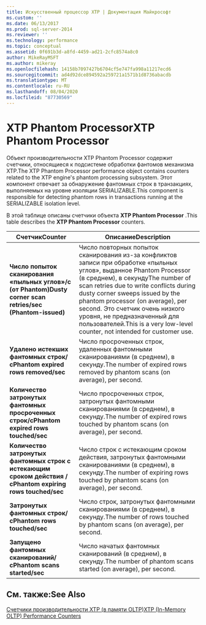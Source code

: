 ```yaml
---
title: Искусственный процессор XTP | Документация Майкрософт
ms.custom: ''
ms.date: 06/13/2017
ms.prod: sql-server-2014
ms.reviewer: ''
ms.technology: performance
ms.topic: conceptual
ms.assetid: 0f691b3d-a8fd-4459-ad21-2cfc8574a8c0
author: MikeRayMSFT
ms.author: mikeray
ms.openlocfilehash: 14158b7097427b6704cf5e747fa998a11217ecd6
ms.sourcegitcommit: ad4d92dce894592a259721a1571b1d8736abacdb
ms.translationtype: MT
ms.contentlocale: ru-RU
ms.lasthandoff: 08/04/2020
ms.locfileid: "87730569"
---
```

# <a name="xtp-phantom-processor"></a><span data-ttu-id="b5b03-102">XTP Phantom Processor</span><span class="sxs-lookup"><span data-stu-id="b5b03-102">XTP Phantom Processor</span></span>
  <span data-ttu-id="b5b03-103">Объект производительности XTP Phantom Processor содержит счетчики, относящиеся к подсистеме обработки фантомов механизма XTP.</span><span class="sxs-lookup"><span data-stu-id="b5b03-103">The XTP Phantom Processor performance object contains counters related to the XTP engine's phantom processing subsystem.</span></span> <span data-ttu-id="b5b03-104">Этот компонент отвечает за обнаружение фантомных строк в транзакциях, выполняемых на уровне изоляции SERIALIZABLE.</span><span class="sxs-lookup"><span data-stu-id="b5b03-104">This component is responsible for detecting phantom rows in transactions running at the SERIALIZABLE isolation level.</span></span>  
  
 <span data-ttu-id="b5b03-105">В этой таблице описаны счетчики объекта **XTP Phantom Processor** .</span><span class="sxs-lookup"><span data-stu-id="b5b03-105">This table describes the **XTP Phantom Processor** counters.</span></span>  
  
|<span data-ttu-id="b5b03-106">Счетчик</span><span class="sxs-lookup"><span data-stu-id="b5b03-106">Counter</span></span>|<span data-ttu-id="b5b03-107">Описание</span><span class="sxs-lookup"><span data-stu-id="b5b03-107">Description</span></span>|  
|-------------|-----------------|  
|<span data-ttu-id="b5b03-108">**Число попыток сканирования «пыльных углов»/с (от Phantom)**</span><span class="sxs-lookup"><span data-stu-id="b5b03-108">**Dusty corner scan retries/sec (Phantom-issued)**</span></span>|<span data-ttu-id="b5b03-109">Число повторных попыток сканирования из-за конфликтов записи при обработке «пыльных углов», выданное Phantom Processor (в среднем), в секунду</span><span class="sxs-lookup"><span data-stu-id="b5b03-109">The number of scan retries due to write conflicts during dusty corner sweeps issued by the phantom processor (on average), per second.</span></span> <span data-ttu-id="b5b03-110">Это счетчик очень низкого уровня, не предназначенный для пользователей.</span><span class="sxs-lookup"><span data-stu-id="b5b03-110">This is a very low-level counter, not intended for customer use.</span></span>|  
|<span data-ttu-id="b5b03-111">**Удалено истекших фантомных строк/с**</span><span class="sxs-lookup"><span data-stu-id="b5b03-111">**Phantom expired rows removed/sec**</span></span>|<span data-ttu-id="b5b03-112">Число просроченных строк, удаленных фантомными сканированиями (в среднем), в секунду.</span><span class="sxs-lookup"><span data-stu-id="b5b03-112">The number of expired rows removed by phantom scans (on average), per second.</span></span>|  
|<span data-ttu-id="b5b03-113">**Количество затронутых фантомных просроченных строк/с**</span><span class="sxs-lookup"><span data-stu-id="b5b03-113">**Phantom expired rows touched/sec**</span></span>|<span data-ttu-id="b5b03-114">Число просроченных строк, затронутых фантомными сканированиями (в среднем), в секунду.</span><span class="sxs-lookup"><span data-stu-id="b5b03-114">The number of expired rows touched by phantom scans (on average), per second.</span></span>|  
|<span data-ttu-id="b5b03-115">**Количество затронутых фантомных строк с истекающим сроком действия /с**</span><span class="sxs-lookup"><span data-stu-id="b5b03-115">**Phantom expiring rows touched/sec**</span></span>|<span data-ttu-id="b5b03-116">Число строк с истекающим сроком действия, затронутых фантомными сканированиями (в среднем), в секунду.</span><span class="sxs-lookup"><span data-stu-id="b5b03-116">The number of expiring rows touched by phantom scans (on average), per second.</span></span>|  
|<span data-ttu-id="b5b03-117">**Затронутых фантомных строк/с**</span><span class="sxs-lookup"><span data-stu-id="b5b03-117">**Phantom rows touched/sec**</span></span>|<span data-ttu-id="b5b03-118">Число строк, затронутых фантомными сканированиями (в среднем), в секунду.</span><span class="sxs-lookup"><span data-stu-id="b5b03-118">The number of rows touched by phantom scans (on average), per second.</span></span>|  
|<span data-ttu-id="b5b03-119">**Запущено фантомных сканирований/с**</span><span class="sxs-lookup"><span data-stu-id="b5b03-119">**Phantom scans started/sec**</span></span>|<span data-ttu-id="b5b03-120">Число начатых фантомных сканирований (в среднем), в секунду.</span><span class="sxs-lookup"><span data-stu-id="b5b03-120">The number of phantom scans started (on average), per second.</span></span>|  
  
## <a name="see-also"></a><span data-ttu-id="b5b03-121">См. также:</span><span class="sxs-lookup"><span data-stu-id="b5b03-121">See Also</span></span>  
 [<span data-ttu-id="b5b03-122">Счетчики производительности XTP &#40;в памяти OLTP&#41;</span><span class="sxs-lookup"><span data-stu-id="b5b03-122">XTP &#40;In-Memory OLTP&#41; Performance Counters</span></span>](../../integration-services/performance/performance-counters.md)  
  
  
